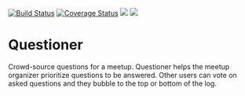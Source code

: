 [![Build Status](https://travis-ci.com/Akinmyde/Questioner.svg?branch=server)](https://travis-ci.com/Akinmyde/Questioner)
[![Coverage Status](https://coveralls.io/repos/github/Akinmyde/Questioner/badge.svg?branch=server)](https://coveralls.io/github/Akinmyde/Questioner)
<a href="https://codeclimate.com/github/Akinmyde/Questioner/maintainability"><img src="https://api.codeclimate.com/v1/badges/1293144f78e1201ccc00/maintainability" /></a>
<a href="https://codeclimate.com/github/Akinmyde/Questioner/test_coverage?branch=server"><img src="https://api.codeclimate.com/v1/badges/1293144f78e1201ccc00/test_coverage" /></a>
# Questioner
Crowd-source questions for a meetup. Questioner helps the meetup organizer prioritize questions to be answered. Other users can vote on asked questions and they bubble to the top or bottom of the log.
